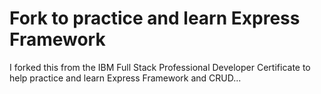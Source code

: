 # Fork to practice and learn Express Framework
I forked this from the IBM Full Stack Professional Developer Certificate to help practice and learn Express Framework and CRUD...
